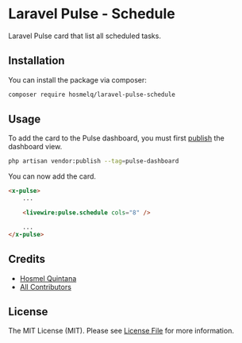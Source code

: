 # Laravel Pulse - Schedule

Laravel Pulse card that list all scheduled tasks.

## Installation

You can install the package via composer:

```sh
composer require hosmelq/laravel-pulse-schedule
```

## Usage

To add the card to the Pulse dashboard, you must first [publish](https://laravel.com/docs/10.x/pulse#dashboard-customization) the dashboard view.

```sh
php artisan vendor:publish --tag=pulse-dashboard
```

You can now add the card.

```html
<x-pulse>
    ...

    <livewire:pulse.schedule cols="8" />

    ...
</x-pulse>

```


## Credits

- [Hosmel Quintana](https://github.com/hosmelq)
- [All Contributors](../../contributors)

## License

The MIT License (MIT). Please see [License File](LICENSE) for more information.

